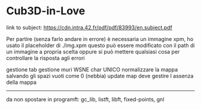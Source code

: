 # Cub3D-in-Love

link to subject: https://cdn.intra.42.fr/pdf/pdf/83993/en.subject.pdf

Per partire (senza farlo andare in errore) è necessaria un immagine xpm, ho usato il placeholder di ./img.xpm questo può essere
modificato con il path di un immagine a propria scelta oppure si può mettere qualsiasi cosa per controllare la risposta agli errori


gestione tab
gestione muri
WSNE char UNICO
normalizzare la mappa salvando gli spazi vuoti come 0 (nebbia)
update map deve gestire l assenza della mappa


-----
da non spostare in programft: gc_lib, listft, libft, fixed-points, gnl
